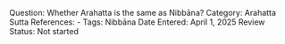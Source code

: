 Question: Whether Arahatta is the same as Nibbāna?
Category: Arahatta
Sutta References: -
Tags: Nibbāna
Date Entered: April 1, 2025
Review Status: Not started